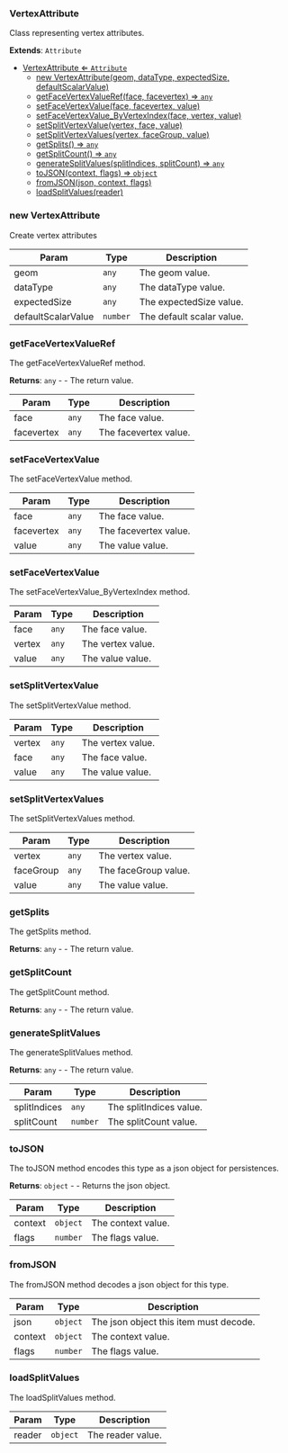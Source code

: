 <a name="VertexAttribute"></a>

### VertexAttribute 
Class representing vertex attributes.


**Extends**: <code>Attribute</code>  

* [VertexAttribute ⇐ <code>Attribute</code>](#VertexAttribute)
    * [new VertexAttribute(geom, dataType, expectedSize, defaultScalarValue)](#new-VertexAttribute)
    * [getFaceVertexValueRef(face, facevertex) ⇒ <code>any</code>](#getFaceVertexValueRef)
    * [setFaceVertexValue(face, facevertex, value)](#setFaceVertexValue)
    * [setFaceVertexValue_ByVertexIndex(face, vertex, value)](#setFaceVertexValue_ByVertexIndex)
    * [setSplitVertexValue(vertex, face, value)](#setSplitVertexValue)
    * [setSplitVertexValues(vertex, faceGroup, value)](#setSplitVertexValues)
    * [getSplits() ⇒ <code>any</code>](#getSplits)
    * [getSplitCount() ⇒ <code>any</code>](#getSplitCount)
    * [generateSplitValues(splitIndices, splitCount) ⇒ <code>any</code>](#generateSplitValues)
    * [toJSON(context, flags) ⇒ <code>object</code>](#toJSON)
    * [fromJSON(json, context, flags)](#fromJSON)
    * [loadSplitValues(reader)](#loadSplitValues)

<a name="new_VertexAttribute_new"></a>

### new VertexAttribute
Create vertex attributes


| Param | Type | Description |
| --- | --- | --- |
| geom | <code>any</code> | The geom value. |
| dataType | <code>any</code> | The dataType value. |
| expectedSize | <code>any</code> | The expectedSize value. |
| defaultScalarValue | <code>number</code> | The default scalar value. |

<a name="VertexAttribute+getFaceVertexValueRef"></a>

### getFaceVertexValueRef
The getFaceVertexValueRef method.


**Returns**: <code>any</code> - - The return value.  

| Param | Type | Description |
| --- | --- | --- |
| face | <code>any</code> | The face value. |
| facevertex | <code>any</code> | The facevertex value. |

<a name="VertexAttribute+setFaceVertexValue"></a>

### setFaceVertexValue
The setFaceVertexValue method.



| Param | Type | Description |
| --- | --- | --- |
| face | <code>any</code> | The face value. |
| facevertex | <code>any</code> | The facevertex value. |
| value | <code>any</code> | The value value. |

<a name="VertexAttribute+setFaceVertexValue_ByVertexIndex"></a>

### setFaceVertexValue
The setFaceVertexValue_ByVertexIndex method.



| Param | Type | Description |
| --- | --- | --- |
| face | <code>any</code> | The face value. |
| vertex | <code>any</code> | The vertex value. |
| value | <code>any</code> | The value value. |

<a name="VertexAttribute+setSplitVertexValue"></a>

### setSplitVertexValue
The setSplitVertexValue method.



| Param | Type | Description |
| --- | --- | --- |
| vertex | <code>any</code> | The vertex value. |
| face | <code>any</code> | The face value. |
| value | <code>any</code> | The value value. |

<a name="VertexAttribute+setSplitVertexValues"></a>

### setSplitVertexValues
The setSplitVertexValues method.



| Param | Type | Description |
| --- | --- | --- |
| vertex | <code>any</code> | The vertex value. |
| faceGroup | <code>any</code> | The faceGroup value. |
| value | <code>any</code> | The value value. |

<a name="VertexAttribute+getSplits"></a>

### getSplits
The getSplits method.


**Returns**: <code>any</code> - - The return value.  
<a name="VertexAttribute+getSplitCount"></a>

### getSplitCount
The getSplitCount method.


**Returns**: <code>any</code> - - The return value.  
<a name="VertexAttribute+generateSplitValues"></a>

### generateSplitValues
The generateSplitValues method.


**Returns**: <code>any</code> - - The return value.  

| Param | Type | Description |
| --- | --- | --- |
| splitIndices | <code>any</code> | The splitIndices value. |
| splitCount | <code>number</code> | The splitCount value. |

<a name="VertexAttribute+toJSON"></a>

### toJSON
The toJSON method encodes this type as a json object for persistences.


**Returns**: <code>object</code> - - Returns the json object.  

| Param | Type | Description |
| --- | --- | --- |
| context | <code>object</code> | The context value. |
| flags | <code>number</code> | The flags value. |

<a name="VertexAttribute+fromJSON"></a>

### fromJSON
The fromJSON method decodes a json object for this type.



| Param | Type | Description |
| --- | --- | --- |
| json | <code>object</code> | The json object this item must decode. |
| context | <code>object</code> | The context value. |
| flags | <code>number</code> | The flags value. |

<a name="VertexAttribute+loadSplitValues"></a>

### loadSplitValues
The loadSplitValues method.



| Param | Type | Description |
| --- | --- | --- |
| reader | <code>object</code> | The reader value. |

